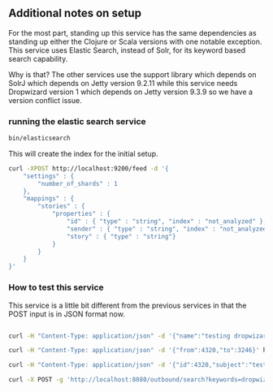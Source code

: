 ## Additional notes on setup

For the most part, standing up this service has the same dependencies as
standing up either the Clojure or Scala versions with one notable exception.
This service uses Elastic Search, instead of Solr, for its keyword based search capability.

Why is that? The other services use the support library which depends on SolrJ 
which depends on Jetty version 9.2.11 while this service needs Dropwizard version 1 
which depends on Jetty version 9.3.9 so we have a version conflict issue.

### running the elastic search service

```bash
bin/elasticsearch
```

This will create the index for the initial setup.

```bash
curl -XPOST http://localhost:9200/feed -d '{
    "settings" : {
        "number_of_shards" : 1
    },
    "mappings" : {
        "stories" : {
            "properties" : {
                "id" : { "type" : "string", "index" : "not_analyzed" },
                "sender" : { "type" : "string", "index" : "not_analyzed" },
                "story" : { "type" : "string"}
            }
        }
    }
}'
```

### How to test this service

This service is a little bit different from the previous services in that the POST input is in JSON format now.

```bash

curl -H "Content-Type: application/json" -d '{"name":"testing dropwizard"}' http://localhost:8080/participant/new

curl -H "Content-Type: application/json" -d '{"from":4320,"to":3246}' http://localhost:8080/friends/new

curl -H "Content-Type: application/json" -d '{"id":4320,"subject":"testing for dropwizard","story":"How does the new dropwizard version of the news feed micro-service work?"}' http://localhost:8080/outbound/new

curl -X POST -g 'http://localhost:8080/outbound/search?keywords=dropwizard'

```
